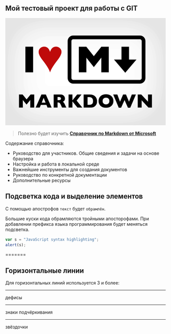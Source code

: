 ## Мой тестовый проект для работы с GIT

![I love Markdown!](/images/ILMarkdown.png)

>Полезно будет изучить [**Справочник по Markdown от Microsoft**](https://docs.microsoft.com/ru-ru/contribute/markdown-reference)

Содержание справочника:
* Руководство для участников. Общие сведения и задачи на основе браузера
* Настройка и работа в локальной среде
* Важнейшие инструменты для создания документов
* Руководство по конкретной документации
* Дополнительные ресурсы



## Подсветка кода и выделение элементов

С помощью апострофов `текст` будет `обрамлён`.

Большие куски кода обрамляются тройными апосторофами.
При добавлении префикса языка программирования будет меняться подсветка.

```javascript
var s = "JavaScript syntax highlighting";
alert(s);
``````

=======
## Горизонтальные линии

Для горизонтальных линий используется 3 и более:
- - -
дефисы
___
знаки подчёркивания

***
звёздочки

